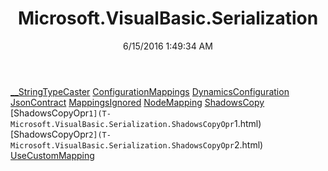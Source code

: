 ﻿---
title: Microsoft.VisualBasic.Serialization
date: 6/15/2016 1:49:34 AM
---

[__StringTypeCaster](T-Microsoft.VisualBasic.Serialization.__StringTypeCaster.html)
[ConfigurationMappings](T-Microsoft.VisualBasic.Serialization.ConfigurationMappings.html)
[DynamicsConfiguration](T-Microsoft.VisualBasic.Serialization.DynamicsConfiguration.html)
[JsonContract](T-Microsoft.VisualBasic.Serialization.JsonContract.html)
[MappingsIgnored](T-Microsoft.VisualBasic.Serialization.MappingsIgnored.html)
[NodeMapping](T-Microsoft.VisualBasic.Serialization.NodeMapping.html)
[ShadowsCopy](T-Microsoft.VisualBasic.Serialization.ShadowsCopy.html)
[ShadowsCopyOpr`1](T-Microsoft.VisualBasic.Serialization.ShadowsCopyOpr`1.html)
[ShadowsCopyOpr`2](T-Microsoft.VisualBasic.Serialization.ShadowsCopyOpr`2.html)
[UseCustomMapping](T-Microsoft.VisualBasic.Serialization.UseCustomMapping.html)
